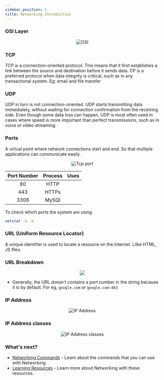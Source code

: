 ```yaml
---
sidebar_position: 1
title: Networking Introduction
---
```


### OSI Layer

<p align="center"><img alt="OSI" src="https://user-images.githubusercontent.com/51878265/206166710-cafe1502-ea85-433d-b4bd-6124f8110992.png"></img></p>

### TCP

TCP is a connection-oriented protocol. This means that it first establishes a link between the source and destination before it sends data. CP is a preferred protocol when data integrity is critical, such as in any transactional system. Eg: email and file transfer

### UDP

UDP in turn is not connection-oriented. UDP starts transmitting data immediately, without waiting for connection confirmation from the receiving side. Even though some data loss can happen, UDP is most often used in cases where speed is more important than perfect transmissions, such as in voice or video streaming.


### Ports

A virtual point where network connections start and end. So that multiple applications can communicate easily.

<p align="center"><img alt="Tcp port" src="https://user-images.githubusercontent.com/51878265/206188329-c5b10491-d39e-40ca-8369-1a9965559857.png"></img></p>


|Port Number| Process | Uses |
|:--:|:--:|:--:|
|80 | HTTP | |
|443| HTTPs| |
|3306| MySQl | |

To check which ports the system are using

```bash
netstat -a -b
```

### URL (Uniform Resource Locator)

A unique identifier is used to locate a resource on the Internet. Lilke HTML, JS files.

### URL Breakdown

<p align="center"><img src="https://user-images.githubusercontent.com/51878265/206189760-ea426560-0d3c-4c5f-a8c4-b4f7c9d6f106.png"></img></p>

- Generally, the URL doesn't contains a port number in the string because it is by default. For eg, `google.com` or `google.com:443`


### IP Address

<p align="center"><img alt="IP Address" src="https://user-images.githubusercontent.com/51878265/206245742-5b660f3d-5d22-421f-ab35-56faf05b0532.png"></img></p>


### IP Address classes


<p align="center"><img alt="IP Address classes" src="https://user-images.githubusercontent.com/51878265/206355697-45304b89-eaba-42ba-b55d-0385c271ec9b.png"></img></p>

### What's next?

- [Networking Commands](./commands.md) - Learn about the commands that you can use with Networking.
- [Learning Resources](./learning-resources.md) - Learn more about Networking with these resources.